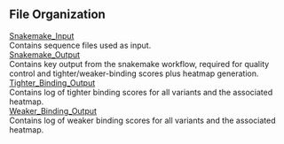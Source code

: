 ## File Organization

[Snakemake_Input](https://github.com/Ortlund-Laboratory/DMS_EndoS2_CU43_CM49/tree/main/Deposited_Data/CU43/Snakemake_Input)<br>
Contains sequence files used as input.<br>
[Snakemake_Output](https://github.com/Ortlund-Laboratory/DMS_EndoS2_CU43_CM49/tree/main/Deposited_Data/CU43/Snakemake_Output)<br>
Contains key output from the snakemake workflow, required for quality control and tighter/weaker-binding scores plus heatmap generation.<br>
[Tighter_Binding_Output](https://github.com/Ortlund-Laboratory/DMS_EndoS2_CU43_CM49/tree/main/Deposited_Data/CU43/Tighter_Binding_Output)<br>
Contains log of tighter binding scores for all variants and the associated heatmap.<br>
[Weaker_Binding_Output](https://github.com/Ortlund-Laboratory/DMS_EndoS2_CU43_CM49/tree/main/Deposited_Data/CU43/Weaker_Binding_Output)<br>
Contains log of weaker binding scores for all variants and the associated heatmap.<br>
